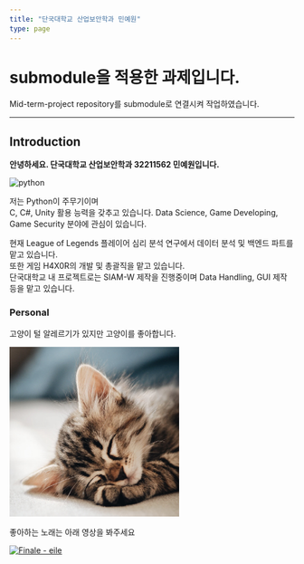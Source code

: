 ```yaml
---
title: "단국대학교 산업보안학과 민예원"
type: page
---
```


# submodule을 적용한 과제입니다.
Mid-term-project repository를 submodule로 연결시켜 작업하였습니다.

---

## Introduction
<b>안녕하세요. 단국대학교 산업보안학과 32211562 민예원입니다.</b>  
  
![python](/mid-term-project/python.png)  
  
저는 Python이 주무기이며  
C, C#, Unity 활용 능력을 갖추고 있습니다.
Data Science, Game Developing, Game Security 분야에 관심이 있습니다.  
  
현재 League of Legends 플레이어 심리 분석 연구에서 데이터 분석 및 백엔드 파트를 맡고 있습니다.  
또한 게임 H4X0R의 개발 및 총괄직을 맡고 있습니다.  
단국대학교 내 프로젝트로는 SIAM-W 제작을 진행중이며 Data Handling, GUI 제작 등을 맡고 있습니다.  
  
### Personal
고양이 털 알레르기가 있지만 고양이를 좋아합니다.  
  
<img src="https://github.com/alsspp01/Mid-Term-Project/blob/main/cat.png?raw=true" alt="cute cat" width="300" height="300">  

  
좋아하는 노래는 아래 영상을 봐주세요  
  
[![Finale - eile](http://img.youtube.com/vi/1lYb9nLO_FY/0.jpg)](https://youtu.be/1lYb9nLO_FY)

